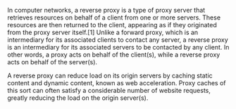 In computer networks, a reverse proxy is a type of proxy server that retrieves resources on behalf of a client from one or more servers. These resources are then returned to the client, appearing as if they originated from the proxy server itself.[1] Unlike a forward proxy, which is an intermediary for its associated clients to contact any server, a reverse proxy is an intermediary for its associated servers to be contacted by any client. In other words, a proxy acts on behalf of the client(s), while a reverse proxy acts on behalf of the server(s).

A reverse proxy can reduce load on its origin servers by caching static content and dynamic content, known as web acceleration. Proxy caches of this sort can often satisfy a considerable number of website requests, greatly reducing the load on the origin server(s).
